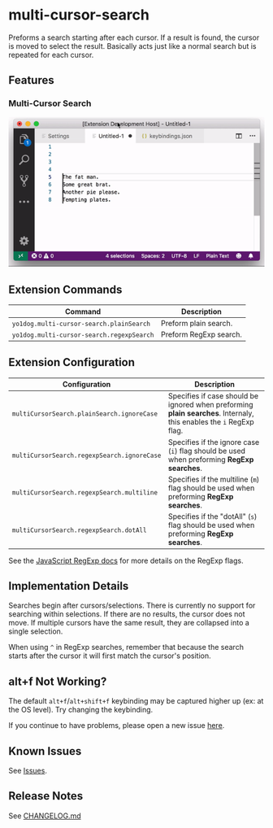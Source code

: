 # multi-cursor-search

Preforms a search starting after each cursor. If a result is found, the cursor is moved to select the result. Basically acts just like a normal search but is repeated for each cursor.


## Features

### Multi-Cursor Search

![Multi-Cursor Search](img/multiCursorSearchDemo.gif)


## Extension Commands

 Command                                  | Description
------------------------------------------|-------------
`yo1dog.multi-cursor-search.plainSearch`  | Preform plain search.
`yo1dog.multi-cursor-search.regexpSearch` | Preform RegExp search.


## Extension Configuration

 Configuration                              | Description
--------------------------------------------|-------------
`multiCursorSearch.plainSearch.ignoreCase`  | Specifies if case should be ignored when preforming **plain searches**. Internaly, this enables the `i` RegExp flag.
`multiCursorSearch.regexpSearch.ignoreCase` | Specifies if the ignore case (`i`) flag should be used when preforming **RegExp searches**.
`multiCursorSearch.regexpSearch.multiline`  | Specifies if the multiline (`m`) flag should be used when preforming **RegExp searches**.
`multiCursorSearch.regexpSearch.dotAll`     | Specifies if the "dotAll" (`s`) flag should be used when preforming **RegExp searches**.

See the [JavaScript RegExp docs](https://developer.mozilla.org/en-US/docs/Web/JavaScript/Reference/Global_Objects/RegExp#Parameters) for more details on the RegExp flags.


## Implementation Details

Searches begin after cursors/selections. There is currently no support for searching within selections. If there are no results, the cursor does not move. If multiple cursors have the same result, they are collapsed into a single selection.

When using `^` in RegExp searches, remember that because the search starts after the cursor it will first match the cursor's position.


## alt+f Not Working?

The default `alt+f`/`alt+shift+f` keybinding may be captured higher up (ex: at the OS level). Try changing the keybinding.

If you continue to have problems, please open a new issue [here](https://github.com/yo1dog/vscode-multi-cursor-search/issues).


## Known Issues

See [Issues](https://github.com/yo1dog/vscode-multi-cursor-search/issues).

## Release Notes

See [CHANGELOG.md](CHANGELOG.md)